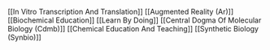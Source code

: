 [[In Vitro Transcription And Translation]]
[[Augmented Reality (Ar)]]
[[Biochemical Education]]
[[Learn By Doing]]
[[Central Dogma Of Molecular Biology (Cdmb)]]
[[Chemical Education And Teaching]]
[[Synthetic Biology (Synbio)]]

